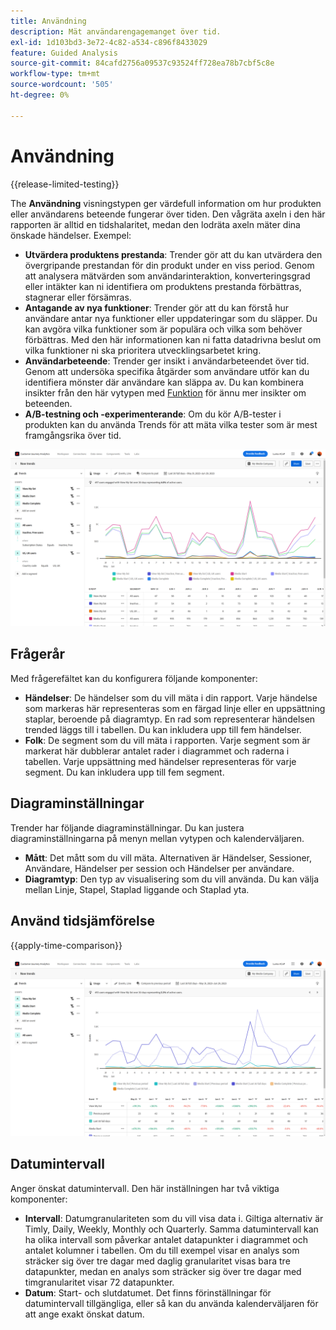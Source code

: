 ```yaml
---
title: Användning
description: Mät användarengagemanget över tid.
exl-id: 1d103bd3-3e72-4c82-a534-c896f8433029
feature: Guided Analysis
source-git-commit: 84cafd2756a09537c93524ff728ea78b7cbf5c8e
workflow-type: tm+mt
source-wordcount: '505'
ht-degree: 0%

---
```


# Användning

{{release-limited-testing}}

The **Användning** visningstypen ger värdefull information om hur produkten eller användarens beteende fungerar över tiden. Den vågräta axeln i den här rapporten är alltid en tidshalaritet, medan den lodräta axeln mäter dina önskade händelser. Exempel:

* **Utvärdera produktens prestanda**: Trender gör att du kan utvärdera den övergripande prestandan för din produkt under en viss period. Genom att analysera mätvärden som användarinteraktion, konverteringsgrad eller intäkter kan ni identifiera om produktens prestanda förbättras, stagnerar eller försämras.
* **Antagande av nya funktioner**: Trender gör att du kan förstå hur användare antar nya funktioner eller uppdateringar som du släpper. Du kan avgöra vilka funktioner som är populära och vilka som behöver förbättras. Med den här informationen kan ni fatta datadrivna beslut om vilka funktioner ni ska prioritera utvecklingsarbetet kring.
* **Användarbeteende**: Trender ger insikt i användarbeteendet över tid. Genom att undersöka specifika åtgärder som användare utför kan du identifiera mönster där användare kan släppa av. Du kan kombinera insikter från den här vytypen med [Funktion](friction.md) för ännu mer insikter om beteenden.
* **A/B-testning och -experimenterande**: Om du kör A/B-tester i produkten kan du använda Trends för att mäta vilka tester som är mest framgångsrika över tid.

![Användning](../assets/usage.png)

## Frågerår

Med frågerefältet kan du konfigurera följande komponenter:

* **Händelser**: De händelser som du vill mäta i din rapport. Varje händelse som markeras här representeras som en färgad linje eller en uppsättning staplar, beroende på diagramtyp. En rad som representerar händelsen trended läggs till i tabellen. Du kan inkludera upp till fem händelser.
* **Folk**: De segment som du vill mäta i rapporten. Varje segment som är markerat här dubblerar antalet rader i diagrammet och raderna i tabellen. Varje uppsättning med händelser representeras för varje segment. Du kan inkludera upp till fem segment.

## Diagraminställningar

Trender har följande diagraminställningar. Du kan justera diagraminställningarna på menyn mellan vytypen och kalenderväljaren.

* **Mått**: Det mått som du vill mäta. Alternativen är Händelser, Sessioner, Användare, Händelser per session och Händelser per användare.
* **Diagramtyp**: Den typ av visualisering som du vill använda. Du kan välja mellan Linje, Stapel, Staplad liggande och Staplad yta.

## Använd tidsjämförelse

{{apply-time-comparison}}

![Jämför användningstid](../assets/usage-compare.png)

## Datumintervall

Anger önskat datumintervall. Den här inställningen har två viktiga komponenter:

* **Intervall**: Datumgranulariteten som du vill visa data i. Giltiga alternativ är Timly, Daily, Weekly, Monthly och Quarterly. Samma datumintervall kan ha olika intervall som påverkar antalet datapunkter i diagrammet och antalet kolumner i tabellen. Om du till exempel visar en analys som sträcker sig över tre dagar med daglig granularitet visas bara tre datapunkter, medan en analys som sträcker sig över tre dagar med timgranularitet visar 72 datapunkter.
* **Datum**: Start- och slutdatumet. Det finns förinställningar för datumintervall tillgängliga, eller så kan du använda kalenderväljaren för att ange exakt önskat datum.
